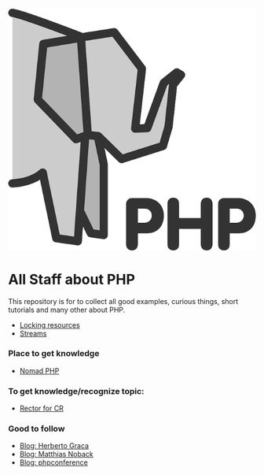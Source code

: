 ![Alt text](./elephpant_PHP.png "Optional title")


# All Staff about PHP

This repository is for to collect all good examples, curious things, 
short tutorials and many other about PHP.

* [Locking resources](./locking_resources/)
* [Streams](./streams)

### Place to get knowledge  
* [Nomad PHP](https://nomadphp.com/)

### To get knowledge/recognize topic:
* [Rector for CR](https://phpconference.com/blog/how-to-delegate-code-reviews-to-ci/)

### Good to follow
* [Blog: Herberto Graca](https://herbertograca.com/)
* [Blog: Matthias Noback](https://matthiasnoback.nl/)
* [Blog: phpconference](https://phpconference.com/blog/)